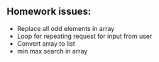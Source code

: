 ## Homework issues:
 * Replace all odd elements in array
 * Loop for repeating request for input from user
 * Convert array to list
 * min max search in array